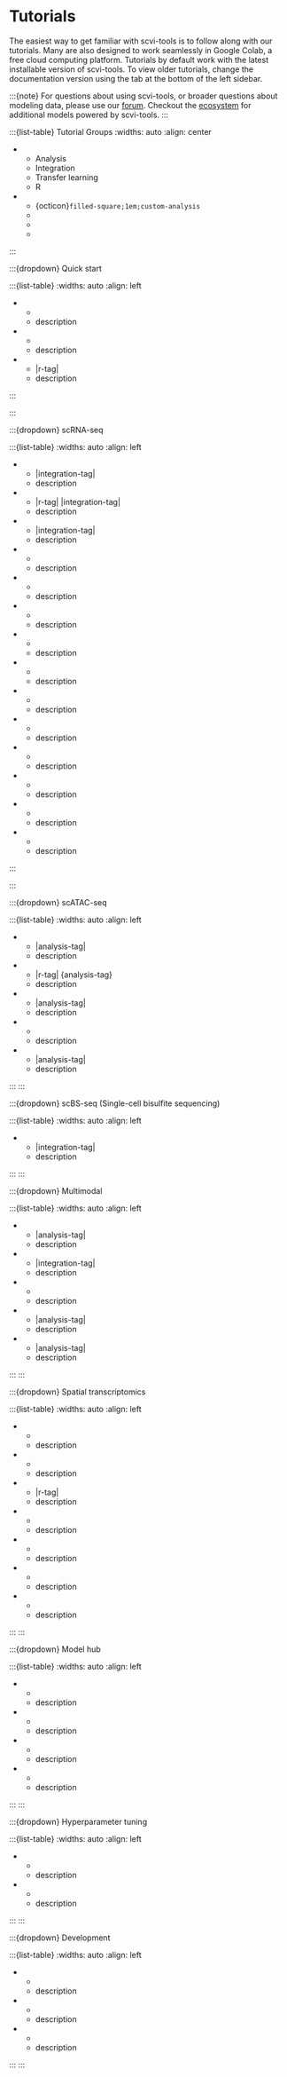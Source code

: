 # Tutorials

The easiest way to get familiar with scvi-tools is to follow along with our tutorials.
Many are also designed to work seamlessly in Google Colab, a free cloud computing platform.
Tutorials by default work with the latest installable version of scvi-tools. To view older tutorials,
change the documentation version using the tab at the bottom of the left sidebar.

:::{note}
For questions about using scvi-tools, or broader questions about modeling data, please use our [forum]. Checkout the [ecosystem] for additional models powered by scvi-tools.
:::

:::{list-table} Tutorial Groups
:widths: auto
:align: center

*   - Analysis
    - Integration
    - Transfer learning
    - R
*   - {octicon}`filled-square;1em;custom-analysis`
    - 
    - 
    - 
:::

<!--
<span class="tag" group-tag="Analysis"></span> Analysis Tutorials
<span class="tag" group-tag="Integration"></span> Integration Tutorials
<span class="tag" group-tag="Transfer earning"></span> Transfer learning Tutorials
<span class="tag" group-tag="R"></span> R Tutorials
-->

:::{dropdown} Quick start

:::{list-table}
:widths: auto
:align: left

*   - [](./notebooks/quick_start/api_overview)
    - description
*   - [](./notebooks/quick_start/data_loading)
    - description
*   - |r-tag| [](./notebooks/quick_start/python_in_R)
    - description

:::

:::

:::{dropdown} scRNA-seq

:::{list-table}
:widths: auto
:align: left

*   - |integration-tag| [](./notebooks/scrna/harmonization)
    - description
*   - |r-tag| |integration-tag| [](./notebooks/scrna/scvi_in_R)
    - description
*   - |integration-tag| [](./notebooks/scrna/tabula_muris)
    - description
*   - [](./notebooks/scrna/scarches_scvi_tools)
    - description
*   - [](./notebooks/scrna/query_hlca_knn)
    - description
*   - [](./notebooks/scrna/seed_labeling)
    - description
*   - [](./notebooks/scrna/linear_decoder)
    - description
*   - [](./notebooks/scrna/AutoZI_tutorial)
    - description
*   - [](./notebooks/scrna/cellassign_tutorial)
    - description
*   - [](./notebooks/scrna/amortized_lda)
    - description
*   - [](./notebooks/scrna/scVI_DE_worm)
    - description
*   - [](./notebooks/scrna/contrastiveVI_tutorial)
    - description
*   - [](./notebooks/scrna/scanvi_fix)
    - description
*   - [](./notebooks/scrna/MrVI_tutorial)
    - description

:::

:::

:::{dropdown} scATAC-seq

:::{list-table}
:widths: auto
:align: left

*   - |analysis-tag| [](./notebooks/atac/PeakVI)
    - description
*   - |r-tag| {analysis-tag} [](./notebooks/atac/peakvi_in_R)
    - description
*   - |analysis-tag| [](./notebooks/atac/scbasset)
    - description
*   - [](./notebooks/atac/scbasset_batch)
    - description
*   - |analysis-tag| [](./notebooks/atac/PoissonVI)
    - description

:::
:::

:::{dropdown} scBS-seq (Single-cell bisulfite sequencing)

:::{list-table}
:widths: auto
:align: left

*   - |integration-tag| [](notebooks/scbs/MethylVI_batch)
    - description

:::
:::

:::{dropdown} Multimodal

:::{list-table}
:widths: auto
:align: left

*   - |analysis-tag| [](./notebooks/multimodal/totalVI)
    - description
*   - |integration-tag| [](./notebooks/multimodal/cite_scrna_integration_w_totalVI)
    - description
*   - [](./notebooks/multimodal/totalVI_reference_mapping)
    - description
*   - |analysis-tag| [](./notebooks/multimodal/totalvi_in_R)
    - description
*   - |analysis-tag| [](./notebooks/multimodal/MultiVI_tutorial)
    - description

:::
:::

:::{dropdown} Spatial transcriptomics

:::{list-table}
:widths: auto
:align: left

*   - [](./notebooks/spatial/resolVI_tutorial)
    - description
*   - [](./notebooks/spatial/DestVI_tutorial)
    - description
*   - |r-tag| [](./notebooks/spatial/DestVI_in_R)
    - description
*   - [](./notebooks/spatial/gimvi_tutorial)
    - description
*   - [](./notebooks/spatial/tangram_scvi_tools)
    - description
*   - [](./notebooks/spatial/stereoscope_heart_LV_tutorial)
    - description
*   - [](./notebooks/spatial/cell2location_lymph_node_spatial_tutorial)
    - description

:::
:::

:::{dropdown} Model hub

:::{list-table}
:widths: auto
:align: left

*   - [](./notebooks/hub/cellxgene_census_model)
    - description
*   - [](./notebooks/hub/scvi_hub_intro_and_download)
    - description
*   - [](./notebooks/hub/scvi_hub_upload_and_large_files)
    - description
*   - [](./notebooks/hub/minification)
    - description

:::
:::

:::{dropdown} Hyperparameter tuning

:::{list-table}
:widths: auto
:align: left

*   - [](./notebooks/tuning/autotune_scvi)
    - description
*   - [](./notebooks/tuning/autotune_new_model)
    - description

:::
:::

:::{dropdown} Development

:::{list-table}
:widths: auto
:align: left

*   - [](./notebooks/dev/data_tutorial)
    - description
*   - [](./notebooks/dev/module_user_guide)
    - description
*   - [](./notebooks/dev/model_user_guide)
    - description

:::
:::

[forum]: https://discourse.scverse.org/
[ecosystem]: https://scvi-tools.org/ecosystem
